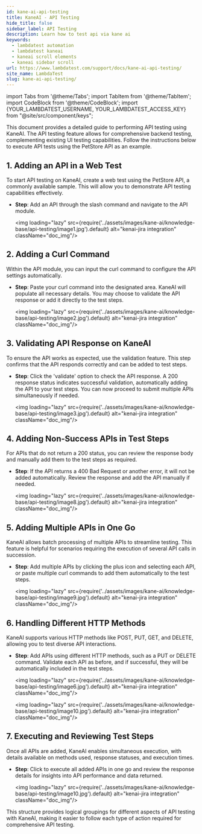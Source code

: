 ```yaml
---
id: kane-ai-api-testing
title: KaneAI - API Testing
hide_title: false
sidebar_label: API Testing
description: Learn how to test api via kane ai
keywords:
  - lambdatest automation
  - lambdatest kaneai
  - kaneai scroll elements
  - kaneai sidebar scroll
url: https://www.lambdatest.com/support/docs/kane-ai-api-testing/
site_name: LambdaTest
slug: kane-ai-api-testing/
---
```


import Tabs from '@theme/Tabs';
import TabItem from '@theme/TabItem';
import CodeBlock from '@theme/CodeBlock';
import {YOUR_LAMBDATEST_USERNAME, YOUR_LAMBDATEST_ACCESS_KEY} from "@site/src/component/keys";

<script type="application/ld+json"
      dangerouslySetInnerHTML={{ __html: JSON.stringify({
       "@context": "https://schema.org",
        "@type": "BreadcrumbList",
        "itemListElement": [{
          "@type": "ListItem",
          "position": 1,
          "name": "Home",
          "item": "https://www.lambdatest.com"
        },{
          "@type": "ListItem",
          "position": 2,
          "name": "Support",
          "item": "https://www.lambdatest.com/support/docs/"
        },{
          "@type": "ListItem",
          "position": 3,
          "name": "KaneAI Jira Integration",
          "item": "https://www.lambdatest.com/support/docs/kane-ai-api-testing/"
        }]
      })
    }}
></script>
This document provides a detailed guide to performing API testing using KaneAI. The API testing feature allows for comprehensive backend testing, complementing existing UI testing capabilities. Follow the instructions below to execute API tests using the PetStore API as an example.

## 1. Adding an API in a Web Test

To start API testing on KaneAI, create a web test using the PetStore API, a commonly available sample. This will allow you to demonstrate API testing capabilities effectively.

- **Step**: Add an API through the slash command and navigate to the API module.
  
  <img loading="lazy" src={require('../assets/images/kane-ai/knowledge-base/api-testing/image1.jpg').default} alt="kenai-jira integration" className="doc_img"/>
  

## 2. Adding a Curl Command

Within the API module, you can input the curl command to configure the API settings automatically.

- **Step**: Paste your curl command into the designated area. KaneAI will populate all necessary details. You may choose to validate the API response or add it directly to the test steps.

  <img loading="lazy" src={require('../assets/images/kane-ai/knowledge-base/api-testing/image2.jpg').default} alt="kenai-jira integration" className="doc_img"/>
  

## 3. Validating API Response on KaneAI

To ensure the API works as expected, use the validation feature. This step confirms that the API responds correctly and can be added to test steps.

- **Step**: Click the 'validate' option to check the API response. A 200 response status indicates successful validation, automatically adding the API to your test steps. You can now proceed to submit multiple APIs simultaneously if needed.

  <img loading="lazy" src={require('../assets/images/kane-ai/knowledge-base/api-testing/image3.jpg').default} alt="kenai-jira integration" className="doc_img"/>
  

## 4. Adding Non-Success APIs in Test Steps

For APIs that do not return a 200 status, you can review the response body and manually add them to the test steps as required.

- **Step**: If the API returns a 400 Bad Request or another error, it will not be added automatically. Review the response and add the API manually if needed.

  <img loading="lazy" src={require('../assets/images/kane-ai/knowledge-base/api-testing/image8.jpg').default} alt="kenai-jira integration" className="doc_img"/>
  

## 5. Adding Multiple APIs in One Go

KaneAI allows batch processing of multiple APIs to streamline testing. This feature is helpful for scenarios requiring the execution of several API calls in succession.

- **Step**: Add multiple APIs by clicking the plus icon and selecting each API, or paste multiple curl commands to add them automatically to the test steps.

  <img loading="lazy" src={require('../assets/images/kane-ai/knowledge-base/api-testing/image9.jpg').default} alt="kenai-jira integration" className="doc_img"/>
  

## 6. Handling Different HTTP Methods

KaneAI supports various HTTP methods like POST, PUT, GET, and DELETE, allowing you to test diverse API interactions.

- **Step**: Add APIs using different HTTP methods, such as a PUT or DELETE command. Validate each API as before, and if successful, they will be automatically included in the test steps.

  
    <img loading="lazy" src={require('../assets/images/kane-ai/knowledge-base/api-testing/image6.jpg').default} alt="kenai-jira integration" className="doc_img"/>
  
    <img loading="lazy" src={require('../assets/images/kane-ai/knowledge-base/api-testing/image10.jpg').default} alt="kenai-jira integration" className="doc_img"/>

## 7. Executing and Reviewing Test Steps

Once all APIs are added, KaneAI enables simultaneous execution, with details available on methods used, response statuses, and execution times.

- **Step**: Click to execute all added APIs in one go and review the response details for insights into API performance and data returned.

    <img loading="lazy" src={require('../assets/images/kane-ai/knowledge-base/api-testing/image10.jpg').default} alt="kenai-jira integration" className="doc_img"/>


This structure provides logical groupings for different aspects of API testing with KaneAI, making it easier to follow each type of action required for comprehensive API testing.